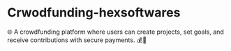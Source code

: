# Crwodfunding-hexsoftwares
🌐 A crowdfunding platform where users can create projects, set goals, and receive contributions with secure payments. 💰🚀
